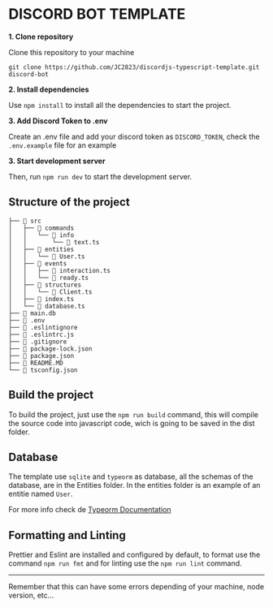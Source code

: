 # DISCORD BOT TEMPLATE
**1. Clone repository**

Clone this repository to your machine
```
git clone https://github.com/JC2823/discordjs-typescript-template.git discord-bot
```

**2. Install dependencies**

Use ```npm install``` to install all the dependencies to start the project.

**3. Add Discord Token to .env**

Create an .env file and add your discord token as `DISCORD_TOKEN`, check the `.env.example` file for an example

**3. Start development server**

Then, run ```npm run dev``` to start the development server.

## Structure of the project
```
├── 📁 src
│   ├── 📁 commands 
│   │   └── 📁 info
│   │       └── 📄 text.ts
│   ├── 📁 entities
│   │   └── 📄 User.ts
│   ├── 📁 events
│   │   ├── 📄 interaction.ts
│   │   └── 📄 ready.ts
│   ├── 📁 structures
│   │   └── 📄 Client.ts
│   ├── 📄 index.ts
│   └── 📄 database.ts
├── 📄 main.db
├── 📄 .env
├── 📄 .eslintignore
├── 📄 .eslintrc.js
├── 📄 .gitignore
├── 📄 package-lock.json
├── 📄 package.json
├── 📄 README.MD
└── 📄 tsconfig.json
```



## Build the project
To build the project, just use the ```npm run build``` command, this will compile the source code into javascript code, wich is going to be saved in the dist folder. 

## Database
The template use `sqlite` and `typeorm` as database, all the schemas of the database, are in the Entities folder. In the entities folder is an example of an entitie named `User`.

For more info check de [Typeorm Documentation](https://typeorm.io/)

## Formatting and Linting
Prettier and Eslint are installed and configured by default, to format use the command ```npm run fmt``` and for linting use the ```npm run lint``` command.

----
Remember that this can have some errors depending of your machine, node version, etc...